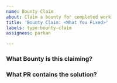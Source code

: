 ```yaml
---
name: Bounty Claim
about: Claim a bounty for completed work
title: 'Bounty Claim: <What You Fixed>'
labels: type:bounty-claim
assignees: parkan

---
```


### What Bounty is this claiming?
<!-- link to Bounty in this repo -->

### What PR contains the solution?
<!-- link to PR closing the Bounty issue, the PR must be merged and you must be the primary author -->

<!-- IMPORTANT: once you're done, please send a link to this issue AND your payment information to dev-grants@protocol.ai -->
